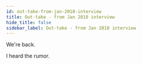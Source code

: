 ```yaml
---
id: out-take-from-jan-2010-interview
title: Out-take - from Jan 2010 interview
hide_title: false
sidebar_label: Out-take - from Jan 2010 interview
---
```

We're back.

I heard the rumor.

